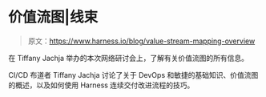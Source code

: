 # 价值流图|线束

> 原文：<https://www.harness.io/blog/value-stream-mapping-overview>

在 Tiffany Jachja 举办的本次网络研讨会上，了解有关价值流图的所有信息。

CI/CD 布道者 Tiffany Jachja 讨论了关于 DevOps 和敏捷的基础知识、价值流图的概述，以及如何使用 Harness 连续交付改进流程的技巧。